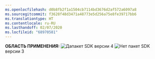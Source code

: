 ```yaml
---
ms.openlocfilehash: d0b8fb2f1a1504cb7114bd3676d2af572a6097a8
ms.sourcegitcommit: f3628f48d3471a48773e5d256a75e8fe39717bb6
ms.translationtype: HT
ms.contentlocale: ru-RU
ms.lasthandoff: 02/07/2020
ms.locfileid: "68970581"
---
```

<Token>**ОБЛАСТЬ ПРИМЕНЕНИЯ:** ![Да](../media/yes.png)пакет SDK версии 4 ![Нет](../media/no.png) пакет SDK версии 3 </Token>
